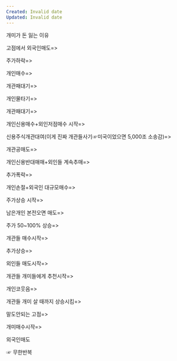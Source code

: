 ```yaml
---
Created: Invalid date
Updated: Invalid date
---
```

개미가 돈 잃는 이유

고점에서 외국인매도=>

주가하락=>

개인매수=>

개관패대기=>

개인물타기=>

개관패대기=>

개인신용매수+외인저점매수 시작=>

신용주식개관대여(이게 진짜 개관들사기☞미국이었으면 5,000조 소송감)=>

개관공매도=>

개인신용반대매매+외인들 계속추매=>

추가폭락=>

개인손절+외국인 대규모매수=>

주가상승 시작=>

남은개인 본전오면 매도=>

주가 50~100% 상승=>

개관들 매수시작=>

추가상승=>

외인들 매도시작=>

개관들 개미들에게 추천시작=>

개인코웃음=>

개관들 개미 살 때까지 상승시킴=>

말도안되는 고점=>

개미매수시작=>

외국인매도

☞ 무한반복